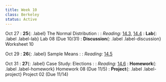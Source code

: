 ```yaml
---
title: Week 10
class: Berkeley
status: Active
---
```


Oct 27
: **25**{: .label} The Normal Distribution
    : <!--{{site.links.lec.slides.slide25}} {{site.links.lec.demo.demo25}}-->
: _Reading:_ [14.3](https://inferentialthinking.com/chapters/14/3/SD_and_the_Normal_Curve.html), [14.4](https://inferentialthinking.com/chapters/14/4/Central_Limit_Theorem.html)
: **Lab**{: .label .label-lab} Lab 08<!--{{site.links.lab.lab08}}--> (Due 10/31)
: **Discussion**{: .label .label-discussion} Worksheet 10<!--{{site.links.wksht.wksht10}}-->

Oct 29
: **26**{: .label} Sample Means
    : <!--{{site.links.lec.slides.slide26}} {{site.links.lec.demo.demo26}}-->
: _Reading:_ [14.5](https://inferentialthinking.com/chapters/14/5/Variability_of_the_Sample_Mean.html)


Oct 31
: **27**{: .label} Case Study: Elections
  : <!--{{site.links.lec.slides.slide27}} {{site.links.lec.demo.demo27}}-->
: _Reading:_ [14.6](https://inferentialthinking.com/chapters/14/6/Choosing_a_Sample_Size.html)
: **Homework**{: .label .label-homework} Homework 08<!--{{site.links.hw.hw08}}--> (Due 11/5)
: **Project**{: .label .label-project} Project 02<!--{{site.links.proj.proj2}}--> (Due 11/14)